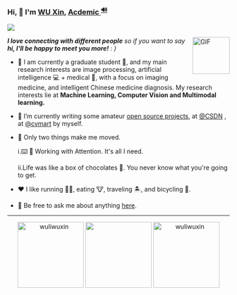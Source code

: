 

###  Hi, 👋  I'm <a href="https://wuliwuxin.github.io/" target="_blank">WU Xin</a>, <a href="https://xinwu74.github.io/" target="_blank"> Acdemic </a> <sup><a href="https://github.com/Charmve/Charmve/blob/master/OctoCharmve/pronounce.m4a?raw=true" title="pronunciation">🔊</a></sup>

![](https://visitor-badge.glitch.me/badge?page_id=wuliwuxin.wuliwuxin)


<img align="right" alt="GIF" src="https://media.giphy.com/media/LnQjpWaON8nhr21vNW/giphy.gif" width="84" title="Say HI"> <summary><em><b>I love connecting with different people</b> so if you want to say <b>hi, I'll be happy to meet you more!</b> : )</em></summary>


- 📖 I am currently a graduate student 🔭, and my main research interests are image processing, artificial intelligence 💻 + medical 🏥, with a focus on imaging medicine, and intelligent Chinese medicine diagnosis. My research interests lie at <b>Machine Learning, Computer Vision and Multimodal learning.</b>
- 🌱  I’m currently writing some amateur [open source projects](https://github.com/wuliwuxin?tab=repositories), at [@CSDN](https://blog.csdn.net/wuli_xin?spm=1000.2115.3001.5343&type=lately) , at [@cvmart](https://www.cvmart.net/profile?tab=myHomePage) by myself.
- 🤔 Only two things make me moved. 

     i.⌨️ 🧱 Working with Attention. It's all I need.
     
     ii.Life was like a box of chocolates 🍫. You never know what you're going to get.
     
- ❤️ I like running 🏃‍♀️, eating 🐮, traveling 🏝, and bicycling 🚴.
- 💬 Be free to ask me about anything [here](https://github.com/wuliwuxin/wuliwuxin/issues).
---

  <div align="center">

  <img height="150px" src="https://github-readme-stats.vercel.app/api?username=wuliwuxin&show_icons=true&include_all_commits=true&count_private=true" alt="wuliwuxin" />
  <img height="150px" src="https://github-readme-stats.vercel.app/api/top-langs/?username=wuliwuxin&hide=html&layout=compact" />
  <img height="150px" src="https://github-readme-streak-stats.herokuapp.com/?user=wuliwuxin" alt="wuliwuxin" />
 <!--   <img height="150px" src="https://github.com/wuliwuxin/wuliwuxin/blob/a4ab08e720e92dd2d2a76526956a075a2d24aeb0/WeChat.png" />-->
   
 </div>
<!-- 
🚧 **My Todolist Stats:** ⬇️ -->

<!--
**wuxin/wuxin** is a ✨ _special_ ✨ repository because its `README.md` (this file) appears on your GitHub profile.

Here are some ideas to get you started:

- 🔭 I’m currently working on ...
- 🌱 I’m currently learning ...
- 👯 I’m looking to collaborate on ...
- 🤔 I’m looking for help with ...
- 💬 Ask me about ...
- 📫 How to reach me: ...
- 😄 Pronouns: ...
- ⚡ Fun fact: ...
and [@Bilibili](https://space.bilibili.com/404809876) 
-->



<!--
<table width="100%" border="0" cellspacing="15" cellpadding="0">
<tbody>
  <tr>
    <td>
      <img height="150" src="https://github.com/wuliwuxin/wuliwuxin/blob/main/wechat.png" />
    </td>
    <td width="55%">
        <p align="left"> 
        <p align="left"> <img src="https://github-readme-stats.vercel.app/api?username=wuliwuxin&show_icons=true&include_all_commits=true&count_private=true &theme=highcontrast" alt="wuliwuxin" /> </p>
    </td>
   </tr>
</tbody>
</table>
-->

